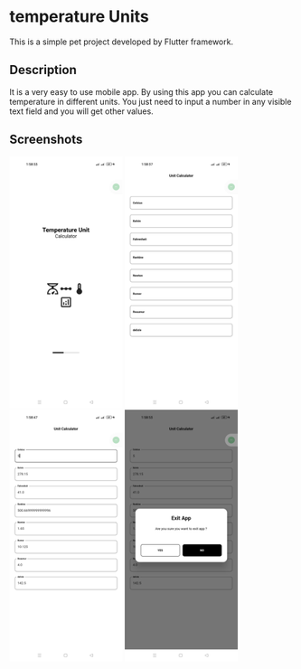 # temperature Units

This is a simple pet project developed by Flutter framework.

## Description

It is a very easy to use mobile app. By using this app you can calculate temperature in different units. You just need to input a number in any visible text field and you will get other values.

## Screenshots

<p float="left">
  <img src="screenshots/1.jpg" width="200" />
  <img src="screenshots/2.jpg" width="200" />
  <img src="screenshots/3.jpg" width="200" />
  <img src="screenshots/4.jpg" width="200" />
